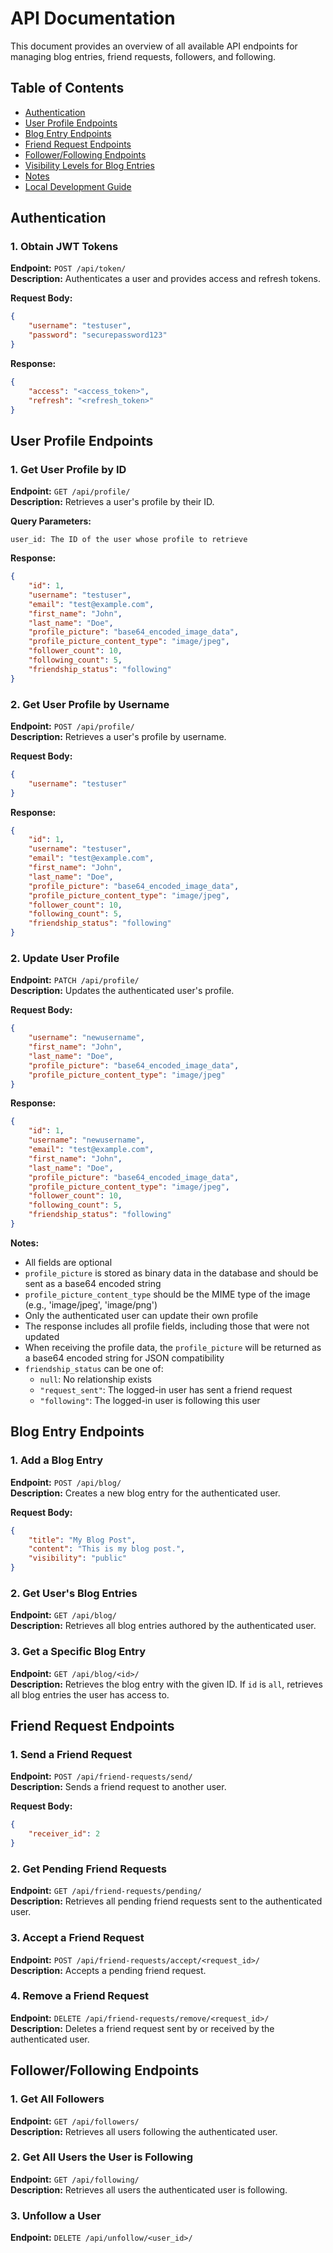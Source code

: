 # API Documentation

This document provides an overview of all available API endpoints for managing blog entries, friend requests, followers, and following.

## Table of Contents
- [Authentication](#authentication)
- [User Profile Endpoints](#user-profile-endpoints)
- [Blog Entry Endpoints](#blog-entry-endpoints)
- [Friend Request Endpoints](#friend-request-endpoints)
- [Follower/Following Endpoints](#followerfollowing-endpoints)
- [Visibility Levels for Blog Entries](#visibility-levels-for-blog-entries)
- [Notes](#notes)
- [Local Development Guide](#local-development-guide)

## Authentication

### 1. Obtain JWT Tokens
**Endpoint:** `POST /api/token/`  
**Description:** Authenticates a user and provides access and refresh tokens.

**Request Body:**
```json
{
    "username": "testuser",
    "password": "securepassword123"
}
```

**Response:**
```json
{
    "access": "<access_token>",
    "refresh": "<refresh_token>"
}
```

## User Profile Endpoints

### 1. Get User Profile by ID
**Endpoint:** `GET /api/profile/`  
**Description:** Retrieves a user's profile by their ID.

**Query Parameters:**
```
user_id: The ID of the user whose profile to retrieve
```

**Response:**
```json
{
    "id": 1,
    "username": "testuser",
    "email": "test@example.com",
    "first_name": "John",
    "last_name": "Doe",
    "profile_picture": "base64_encoded_image_data",
    "profile_picture_content_type": "image/jpeg",
    "follower_count": 10,
    "following_count": 5,
    "friendship_status": "following"
}
```

### 2. Get User Profile by Username
**Endpoint:** `POST /api/profile/`  
**Description:** Retrieves a user's profile by username.

**Request Body:**
```json
{
    "username": "testuser"
}
```

**Response:**
```json
{
    "id": 1,
    "username": "testuser",
    "email": "test@example.com",
    "first_name": "John",
    "last_name": "Doe",
    "profile_picture": "base64_encoded_image_data",
    "profile_picture_content_type": "image/jpeg",
    "follower_count": 10,
    "following_count": 5,
    "friendship_status": "following"
}
```

### 2. Update User Profile
**Endpoint:** `PATCH /api/profile/`  
**Description:** Updates the authenticated user's profile.

**Request Body:**
```json
{
    "username": "newusername",
    "first_name": "John",
    "last_name": "Doe",
    "profile_picture": "base64_encoded_image_data",
    "profile_picture_content_type": "image/jpeg"
}
```

**Response:**
```json
{
    "id": 1,
    "username": "newusername",
    "email": "test@example.com",
    "first_name": "John",
    "last_name": "Doe",
    "profile_picture": "base64_encoded_image_data",
    "profile_picture_content_type": "image/jpeg",
    "follower_count": 10,
    "following_count": 5,
    "friendship_status": "following"
}
```

**Notes:**
- All fields are optional
- `profile_picture` is stored as binary data in the database and should be sent as a base64 encoded string
- `profile_picture_content_type` should be the MIME type of the image (e.g., 'image/jpeg', 'image/png')
- Only the authenticated user can update their own profile
- The response includes all profile fields, including those that were not updated
- When receiving the profile data, the `profile_picture` will be returned as a base64 encoded string for JSON compatibility
- `friendship_status` can be one of:
  - `null`: No relationship exists
  - `"request_sent"`: The logged-in user has sent a friend request
  - `"following"`: The logged-in user is following this user

## Blog Entry Endpoints

### 1. Add a Blog Entry
**Endpoint:** `POST /api/blog/`  
**Description:** Creates a new blog entry for the authenticated user.

**Request Body:**
```json
{
    "title": "My Blog Post",
    "content": "This is my blog post.",
    "visibility": "public"
}
```

### 2. Get User's Blog Entries
**Endpoint:** `GET /api/blog/`  
**Description:** Retrieves all blog entries authored by the authenticated user.

### 3. Get a Specific Blog Entry
**Endpoint:** `GET /api/blog/<id>/`  
**Description:** Retrieves the blog entry with the given ID. If `id` is `all`, retrieves all blog entries the user has access to.

## Friend Request Endpoints

### 1. Send a Friend Request
**Endpoint:** `POST /api/friend-requests/send/`  
**Description:** Sends a friend request to another user.

**Request Body:**
```json
{
    "receiver_id": 2
}
```

### 2. Get Pending Friend Requests
**Endpoint:** `GET /api/friend-requests/pending/`  
**Description:** Retrieves all pending friend requests sent to the authenticated user.

### 3. Accept a Friend Request
**Endpoint:** `POST /api/friend-requests/accept/<request_id>/`  
**Description:** Accepts a pending friend request.

### 4. Remove a Friend Request
**Endpoint:** `DELETE /api/friend-requests/remove/<request_id>/`  
**Description:** Deletes a friend request sent by or received by the authenticated user.

## Follower/Following Endpoints

### 1. Get All Followers
**Endpoint:** `GET /api/followers/`  
**Description:** Retrieves all users following the authenticated user.

### 2. Get All Users the User is Following
**Endpoint:** `GET /api/following/`  
**Description:** Retrieves all users the authenticated user is following.

### 3. Unfollow a User
**Endpoint:** `DELETE /api/unfollow/<user_id>/`